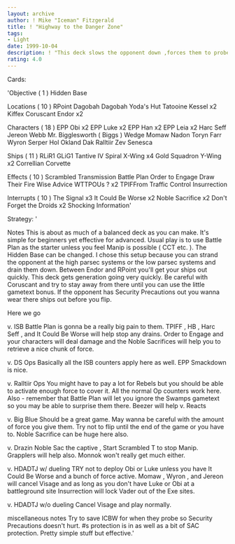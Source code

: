 ```yaml
---
layout: archive
author: ! Mike "Iceman" Fitzgerald
title: ! "Highway to the Danger Zone"
tags:
- Light
date: 1999-10-04
description: ! "This deck slows the opponent down ,forces them to probe for HB , and finishesthem off with drains."
rating: 4.0
---
```

Cards: 

'Objective  ( 1 )
Hidden Base

Locations  ( 10 )
RPoint
Dagobah
Dagobah  Yoda's Hut
Tatooine
Kessel x2
Kiffex
Coruscant
Endor x2

Characters  ( 18 )
EPP Obi x2
EPP Luke x2
EPP Han x2
EPP Leia x2
Harc Seff
Jereon Webb
Mr. Bigglesworth ( Biggs )
Wedge
Momaw Nadon
Toryn Farr
Wyron Serper
Hol Okland
Dak Ralltiir
Zev Senesca

Ships  ( 11 )
RLiR1
GLiG1
Tantive IV
Spiral
X-Wing x4
Gold Squadron Y-Wing x2
Correllian Corvette

Effects  ( 10 )
Scrambled Transmission
Battle Plan
Order to Engage
Draw Their Fire
Wise Advice
WTTPOUs ? x2
TPIFFrom
Traffic Control
Insurrection

Interrupts  ( 10 )
The Signal x3
It Could Be Worse x2
Noble Sacrifice x2
Don't Forget the Droids x2
Shocking Information'

Strategy: '

Notes  This is about as much of a balanced deck
as you can make. It's simple for beginners yet
effective for advanced. Usual play is to use
Battle Plan as the starter unless you feel Manip
is possible ( CCT etc. ). The Hidden Base can be
changed. I chose this setup because you can strand
the opponent at the high parsec systems or the low
parsec systems and drain them down. Between Endor
and RPoint you'll get your ships out quickly. This
deck gets generation going very quickly. Be careful
with Coruscant and try to stay away from there until
you can use the little gametext bonus. If the
opponent has Security Precautions out you wanna
wear there ships out before you flip.

Here we go 

v. ISB  Battle Plan is gonna be a really big pain
to them. TPIFF , HB , Harc Seff , and It Could Be
Worse will help stop any drains.  Order to Engage
and your characters will deal damage and the Noble
Sacrifices will help you to retrieve a nice chunk
of force.

v. DS Ops  Basically all the ISB counters apply
here as well. EPP Smackdown is nice.

v. Ralltiir Ops  You might have to pay a lot for
Rebels but you should be able to activate enough
force to cover it. All the normal Op counters work
here. Also - remember that Battle Plan will let
you ignore the Swamps gametext so you may be able
to surprise them there. Beezer will help v. Reacts

v. Big Blue  Should be a great game. May wanna
be careful with the amount of force you give them.
Try not to flip until the end of the game or you
have to. Noble Sacrifice can be huge here also.

v. Drazin  Noble Sac the captive , Start Scrambled
T to stop Manip. Grapplers will help also. Monnok
won't really get much either.

v. HDADTJ w/ dueling  TRY not to deploy Obi or
Luke unless you have It Could Be Worse and a bunch
of force active. Momaw , Wyron , and Jereon will
cancel Visage and as long as you don't have Luke
or Obi at a battleground site Insurrection will
lock Vader out of the Exe sites.

v. HDADTJ w/o dueling  Cancel Visage and play
normally.

miscellaneous notes  Try to save ICBW for when
they probe so Security Precautions doesn't hurt.
#s protection is in as well as a bit of SAC
protection. Pretty simple stuff but effective.'